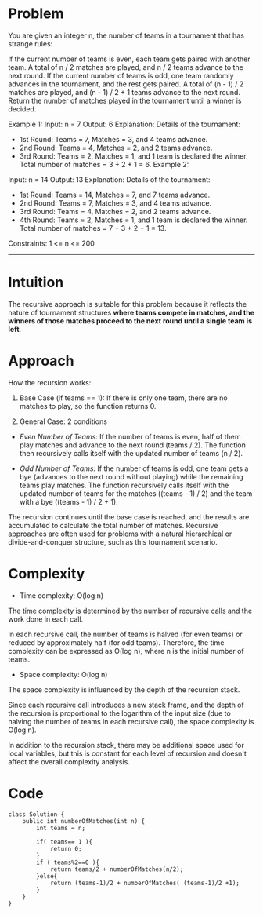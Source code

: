 # Problem
You are given an integer n, the number of teams in a tournament that has strange rules:

If the current number of teams is even, each team gets paired with another team. A total of n / 2 matches are played, and n / 2 teams advance to the next round.
If the current number of teams is odd, one team randomly advances in the tournament, and the rest gets paired. A total of (n - 1) / 2 matches are played, and (n - 1) / 2 + 1 teams advance to the next round.
Return the number of matches played in the tournament until a winner is decided.

Example 1:
Input: n = 7
Output: 6
Explanation: Details of the tournament: 
- 1st Round: Teams = 7, Matches = 3, and 4 teams advance.
- 2nd Round: Teams = 4, Matches = 2, and 2 teams advance.
- 3rd Round: Teams = 2, Matches = 1, and 1 team is declared the winner.
Total number of matches = 3 + 2 + 1 = 6.
Example 2:

Input: n = 14
Output: 13
Explanation: Details of the tournament:
- 1st Round: Teams = 14, Matches = 7, and 7 teams advance.
- 2nd Round: Teams = 7, Matches = 3, and 4 teams advance.
- 3rd Round: Teams = 4, Matches = 2, and 2 teams advance.
- 4th Round: Teams = 2, Matches = 1, and 1 team is declared the winner.
Total number of matches = 7 + 3 + 2 + 1 = 13.
 

Constraints:
1 <= n <= 200

---------------------------------------------------------------------------------------------------------------------------------------
# Intuition
<!-- Describe your first thoughts on how to solve this problem. -->
The recursive approach is suitable for this problem because it reflects the nature of tournament structures **where teams compete in matches, and the winners of those matches proceed to the next round until a single team is left**.

# Approach
<!-- Describe your approach to solving the problem. -->
How the recursion works:

1. Base Case (if teams == 1): If there is only one team, there are no matches to play, so the function returns 0.

2. General Case: 2 conditions
- *Even Number of Teams:* If the number of teams is even, half of them play matches and advance to the next round (teams / 2). The function then recursively calls itself with the updated number of teams (n / 2).

 - *Odd Number of Teams:* If the number of teams is odd, one team gets a bye (advances to the next round without playing) while the remaining teams play matches. The function recursively calls itself with the updated number of teams for the matches ((teams - 1) / 2) and the team with a bye ((teams - 1) / 2 + 1).

The recursion continues until the base case is reached, and the results are accumulated to calculate the total number of matches. Recursive approaches are often used for problems with a natural hierarchical or divide-and-conquer structure, such as this tournament scenario.

# Complexity
- Time complexity: O(log n)
<!-- Add your time complexity here, e.g. $$O(n)$$ -->
The time complexity is determined by the number of recursive calls and the work done in each call.

In each recursive call, the number of teams is halved (for even teams) or reduced by approximately half (for odd teams). Therefore, the time complexity can be expressed as O(log n), where n is the initial number of teams.

- Space complexity: O(log n)
<!-- Add your space complexity here, e.g. $$O(n)$$ -->
The space complexity is influenced by the depth of the recursion stack.

Since each recursive call introduces a new stack frame, and the depth of the recursion is proportional to the logarithm of the input size (due to halving the number of teams in each recursive call), the space complexity is O(log n).

In addition to the recursion stack, there may be additional space used for local variables, but this is constant for each level of recursion and doesn't affect the overall complexity analysis.


# Code
```
class Solution {
    public int numberOfMatches(int n) {
        int teams = n;

        if( teams== 1 ){
            return 0;
        }
        if ( teams%2==0 ){
            return teams/2 + numberOfMatches(n/2);
        }else{
            return (teams-1)/2 + numberOfMatches( (teams-1)/2 +1);
        }
    }
}
```
